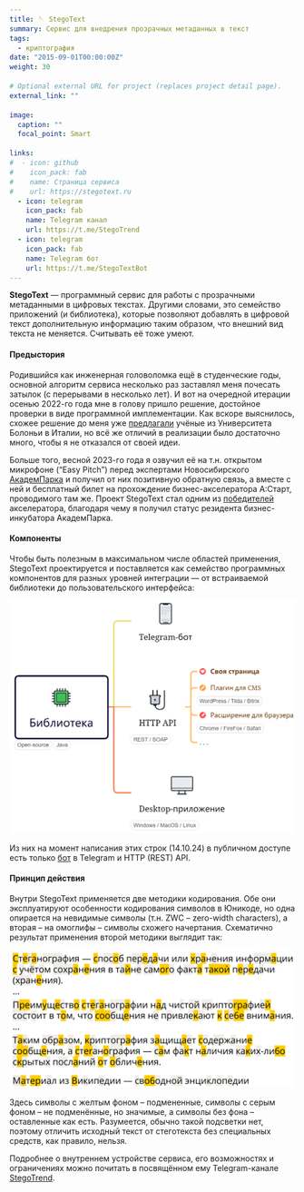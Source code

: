```yaml
---
title: 🪡 StegoText
summary: Сервис для внедрения прозрачных метаданных в текст
tags:
  - криптография
date: "2015-09-01T00:00:00Z"
weight: 30

# Optional external URL for project (replaces project detail page).
external_link: ""

image:
  caption: ""
  focal_point: Smart

links:
#  - icon: github
#    icon_pack: fab
#    name: Страница сервиса
#    url: https://stegotext.ru
  - icon: telegram
    icon_pack: fab
    name: Telegram канал
    url: https://t.me/StegoTrend
  - icon: telegram
    icon_pack: fab
    name: Telegram бот
    url: https://t.me/StegoTextBot
---
```


**StegoText** &mdash; программный сервис для работы с прозрачными метаданными в цифровых текстах. Другими словами, это семейство приложений (и библиотека), которые позволяют добавлять в цифровой текст дополнительную информацию таким образом, что внешний вид текста не меняется. Считывать её тоже умеют.

#### Предыстория

Родившийся как инженерная головоломка ещё в студенческие годы, основной алгоритм сервиса несколько раз заставлял меня почесать затылок (с перерывами в несколько лет). И вот на очередной итерации осенью 2022-го года мне в голову пришло решение, достойное проверки в виде программной имплементации. Как вскоре выяснилось, схожее решение до меня уже [предлагали](https://www.researchgate.net/publication/308044170_Content-preserving_Text_Watermarking_through_Unicode_Homoglyph_Substitution) учёные из Университета Болоньи в Италии, но всё же отличий в реализации было достаточно много, чтобы я не отказался от своей идеи.

Больше того, весной 2023-го года я озвучил её на т.н. открытом микрофоне (“Easy Pitch”) перед экспертами Новосибирского [АкадемПарка](https://academpark.com) и получил от них позитивную обратную связь, а вместе с ней и бесплатный билет на прохождение бизнес-акселератора А:Старт, проводимого там же. Проект StegoText стал одним из [победителей](https://academpark.com/media/news/26442/) акселератора, благодаря чему я получил статус резидента бизнес-инкубатора АкадемПарка.

#### Компоненты

Чтобы быть полезным в максимальном числе областей применения, StegoText проектируется и поставляется как семейство программных компонентов для разных уровней интеграции — от встраиваемой библиотеки до пользовательского интерфейса:

![Компоненты StegoText](components.png)

Из них на момент написания этих строк (14.10.24) в публичном доступе есть только [бот](https://t.me/StegoTextBot) в Telegram и HTTP (REST) API.

#### Принцип действия

Внутри StegoText применяется две методики кодирования. Обе они эксплуатируют особенности кодирования символов в Юникоде, но одна опирается на невидимые символы (т.н. ZWC – zero-width characters), а вторая – на омоглифы – символы схожего начертания. Схематично результат применения второй методики выглядит так:

![](stegotext.png)

Здесь символы с желтым фоном – подмененные, символы с серым фоном – не подменённые, но значимые, а символы без фона – оставленные как есть. Разумеется, обычно такой подсветки нет, поэтому отличить исходный текст от стеготекста без специальных средств, как правило, нельзя.

Подробнее о внутреннем устройстве сервиса, его возможностях и ограничениях можно почитать в посвящённом ему Telegram-канале [StegoTrend](https://t.me/StegoTrend).
